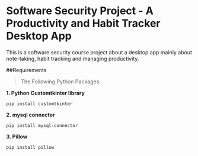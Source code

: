# Software Security Project - A Productivity and Habit Tracker Desktop App

This is a software security course project about a desktop app mainly about note-taking, habit tracking and managing productivity.

##Requirements

> The Following Python Packages:

**1. Python Customtkinter library**

```pip install customtkinter```

**2. mysql connector**

```pip install mysql-connector```

**3. Pillow**

```pip install pillow```
